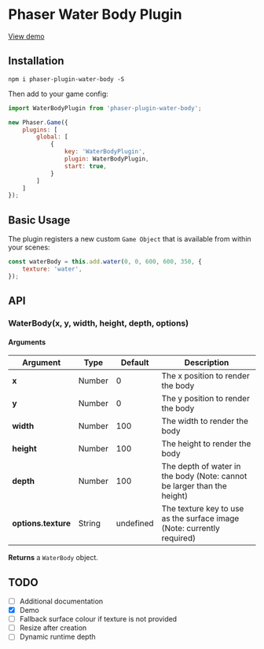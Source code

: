 # Phaser Water Body Plugin
[View demo](https://jorbascrumps.github.io/phaser-plugin-water-body/)

## Installation
```
npm i phaser-plugin-water-body -S
```
Then add to your game config:
```js
import WaterBodyPlugin from 'phaser-plugin-water-body';

new Phaser.Game({
    plugins: [
        global: [
            {
                key: 'WaterBodyPlugin',
                plugin: WaterBodyPlugin,
                start: true,
            }
        ]
    ]
});
```

## Basic Usage
The plugin registers a new custom `Game Object` that is available from within your scenes:
```javascript
const waterBody = this.add.water(0, 0, 600, 600, 350, {
    texture: 'water',
});
```

## API

### WaterBody(x, y, width, height, depth, options)
#### Arguments
Argument | Type | Default | Description
--- | --- | --- | ---
**x** | Number | 0 | The x position to render the body
**y** | Number | 0 | The y position to render the body
**width** | Number | 100 | The width to render the body
**height** | Number | 100 | The height to render the body
**depth** | Number | 100 | The depth of water in the body (Note: cannot be larger than the height)
**options.texture** | String | undefined | The texture key to use as the surface image (Note: currently required)

**Returns** a `WaterBody` object.

## TODO
- [ ] Additional documentation
- [x] Demo
- [ ] Fallback surface colour if texture is not provided
- [ ] Resize after creation
- [ ] Dynamic runtime depth
